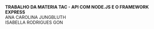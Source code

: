 **TRABALHO DA MATERIA TAC - API COM NODE.JS E O FRAMEWORK EXPRESS** \
ANA CAROLINA JUNGBLUTH\
ISABELLA RODRIGUES GON
